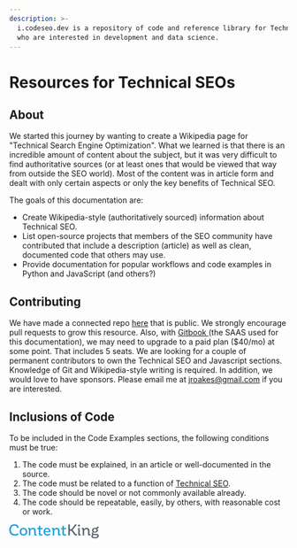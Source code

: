 ```yaml
---
description: >-
  i.codeseo.dev is a repository of code and reference library for Technical SEOs
  who are interested in development and data science.
---
```


# Resources for Technical SEOs

## About

We started this journey by wanting to create a Wikipedia page for "Technical Search Engine Optimization".  What we learned is that there is an incredible amount of content about the subject, but it was very difficult to find authoritative sources \(or at least ones that would be viewed that way from outside the SEO world\).  Most of the content was in article form and dealt with only certain aspects or only the key benefits of Technical SEO.

The goals of this documentation are:

* Create Wikipedia-style \(authoritatively sourced\) information about Technical SEO.
* List open-source projects that members of the SEO community have contributed that include a description \(article\) as well as clean, documented code that others may use.
* Provide documentation for popular workflows and code examples in Python and JavaScript \(and others?\)

## Contributing

We have made a connected repo [here](https://github.com/jroakes/iCodeSEO) that is public.  We strongly encourage pull requests to grow this resource.  Also, with [Gitbook ](https://www.gitbook.com/)\(the SAAS used for this documentation\), we may need to upgrade to a paid plan \($40/mo\) at some point.  That includes 5 seats.  We are looking for a couple of permanent contributors to own the Technical SEO and Javascript sections. Knowledge of Git and Wikipedia-style writing is required.  In addition, we would love to have sponsors.  Please email me at [jroakes@gmail.com](mailto:jroakes@gmail.com) if you are interested.

## Inclusions of Code

To be included in the Code Examples sections, the following conditions must be true:

1. The code must be explained, in an article or well-documented in the source.
2. The code must be related to a function of [Technical SEO](technical-seo/overview/learning-center/1.-what-is-technical-seo.md).
3. The code should be novel or not commonly available already.
4. The code should be repeatable, easily, by others, with reasonable cost or work.







![Hosting Sponsor for i.CodeSEO.dev](.gitbook/assets/contentking-logo.png)

